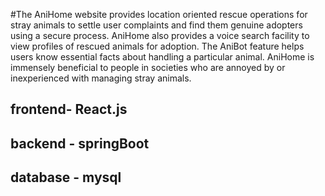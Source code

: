 #The AniHome website provides location oriented rescue operations for stray animals to settle user complaints and find them genuine adopters using a secure process. 
AniHome also provides a voice search facility to view profiles of rescued animals for adoption. The AniBot feature helps users know essential facts about handling a particular animal. 
AniHome is immensely beneficial to people in societies who are annoyed by or inexperienced with managing stray animals.
 
 ## frontend- React.js
 ## backend - springBoot
 ## database - mysql